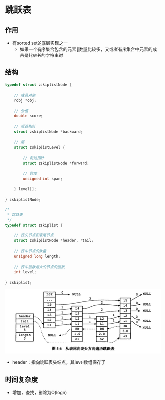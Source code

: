 # 跳跃表
## 作用
* 有sorted set的底层实现之一
    * 如果一个有序集合包含的元素数量比较多，又或者有序集合中元素的成员是比较长的字符串时
## 结构
```c
typedef struct zskiplistNode {

    // 成员对象
    robj *obj;

    // 分值
    double score;

    // 后退指针
    struct zskiplistNode *backward;

    // 层
    struct zskiplistLevel {

        // 前进指针
        struct zskiplistNode *forward;

        // 跨度
        unsigned int span;

    } level[];

} zskiplistNode;
```
```c
/*
 * 跳跃表
 */
typedef struct zskiplist {

    // 表头节点和表尾节点
    struct zskiplistNode *header, *tail;

    // 表中节点的数量
    unsigned long length;

    // 表中层数最大的节点的层数
    int level;

} zskiplist;
```

![](./images/skiplist.jpg)


* header：指向跳跃表头结点，其level数组保存了

## 时间复杂度
* 增加，查找，删除为O(logn)
